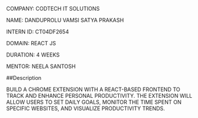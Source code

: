 COMPANY: CODTECH IT SOLUTIONS

NAME: DANDUPROLU VAMSI SATYA PRAKASH

INTERN ID: CT04DF2654

DOMAIN: REACT JS

DURATION: 4 WEEKS

MENTOR: NEELA SANTOSH

##Description

BUILD A CHROME EXTENSION WITH A REACT-BASED FRONTEND TO TRACK AND ENHANCE PERSONAL
PRODUCTIVITY. THE EXTENSION WILL ALLOW USERS TO SET DAILY GOALS, MONITOR THE TIME SPENT ON
SPECIFIC WEBSITES, AND VISUALIZE PRODUCTIVITY TRENDS.
